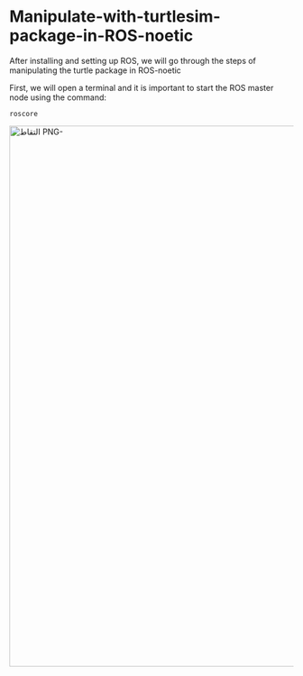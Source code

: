 # Manipulate-with-turtlesim-package-in-ROS-noetic

After installing and setting up ROS, we will go through the steps of manipulating the turtle package in ROS-noetic

First, we will open a terminal and it is important to start the ROS master node using the command:
```
roscore
```
<img width="960" alt="التقاط PNG-" src="https://github.com/user-attachments/assets/5f617f85-7b1a-49ff-82a7-75d7634b8bc6">
